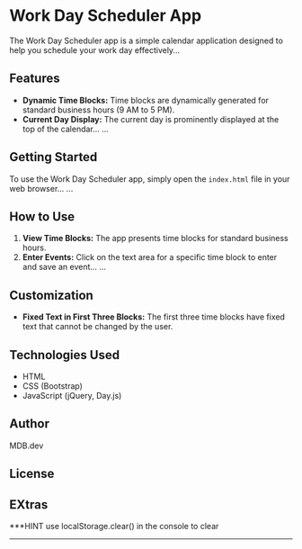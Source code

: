 # Work Day Scheduler App

The Work Day Scheduler app is a simple calendar application designed to help you schedule your work day effectively...

## Features

- **Dynamic Time Blocks:** Time blocks are dynamically generated for standard business hours (9 AM to 5 PM).
- **Current Day Display:** The current day is prominently displayed at the top of the calendar...
...

## Getting Started

To use the Work Day Scheduler app, simply open the `index.html` file in your web browser...
...

## How to Use

1. **View Time Blocks:** The app presents time blocks for standard business hours.
2. **Enter Events:** Click on the text area for a specific time block to enter and save an event...
...

## Customization

- **Fixed Text in First Three Blocks:** The first three time blocks have fixed text that cannot be changed by the user.

## Technologies Used

- HTML
- CSS (Bootstrap)
- JavaScript (jQuery, Day.js)

## Author

MDB.dev

## License

## EXtras 

***HINT use localStorage.clear() in the console to clear 



---




